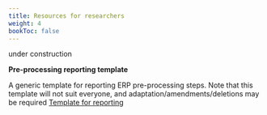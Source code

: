 ```yaml
---
title: Resources for researchers
weight: 4
bookToc: false
---
```


under construction

**Pre-processing reporting template**

A generic template for reporting ERP pre-processing steps. Note that this template will not suit everyone, and adaptation/amendments/deletions may be required
[Template for reporting](/erp/files/reporting_template.docx/)
